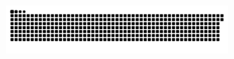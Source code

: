 <picture>
  <source media="(prefers-color-scheme: dark)" srcset="https://raw.githubusercontent.com/MarineHakobyan/MarineHakobyan/c396473fdaf6471d9ee38c00cc13a7c84410efd7/github-contribution-grid-snake-dark.svg" />
  <source media="(prefers-color-scheme: light)" srcset="https://raw.githubusercontent.com/MarineHakobyan/MarineHakobyan/c396473fdaf6471d9ee38c00cc13a7c84410efd7/github-contribution-grid-snake.svg" />
  <img alt="github-snake" src="https://raw.githubusercontent.com/MarineHakobyan/MarineHakobyan/c396473fdaf6471d9ee38c00cc13a7c84410efd7/github-contribution-grid-snake-dark.svg" />
</picture>
